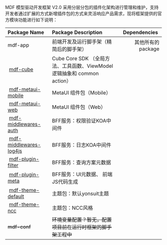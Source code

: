 MDF 模型驱动开发框架 V2.0 采用分层分包的插件化架构进行管理和维护，支持开发者通过扩展的方式新增插件包的方式来灵活响应产品需求，现将框架提供的官方模块功能进行如下说明：

| Package Name | Package Description | Dependencies  |
| :--- | :--- | ---: |
| mdf-app | 前端开发及运行脚手架（精简后的脚手架） | 其他所有的package |
|  [mdf-cube](http://git.yonyou.com/yonyou-mdf/yonyou-mdf-framework/tree/master/packages/mdf-cube) | Cube Core SDK （全局方法、工具函数、ViewModel 逻辑抽象和 common action） |  |
|  [mdf-metaui-mobile](http://git.yonyou.com/yonyou-mdf/yonyou-mdf-framework/tree/master/packages/mdf-metaui-mobile) | MetaUI 组件包（Mobile） |  |
|  [mdf-metaui-web](http://git.yonyou.com/yonyou-mdf/yonyou-mdf-framework/tree/master/packages/mdf-metaui-web) | MetaUI 组件包（Web） |  |
|  [mdf-middlewares-auth](http://git.yonyou.com/yonyou-mdf/yonyou-mdf-framework/tree/master/packages/mdf-middlewares-auth) | BFF服务：权限验证KOA中间件 |  |
|  [mdf-middlewares-log4js](http://git.yonyou.com/yonyou-mdf/yonyou-mdf-framework/tree/master/packages/mdf-middlewares-log4js) | BFF服务：日志KOA中间件 |  |
|  [mdf-plugin-filter](http://git.yonyou.com/yonyou-mdf/yonyou-mdf-framework/tree/master/packages/mdf-plugin-filter) | BFF服务：查询方案元数据 |  |
|  [mdf-plugin-meta](http://git.yonyou.com/yonyou-mdf/yonyou-mdf-framework/tree/master/packages/mdf-plugin-meta) | BFF服务：UI元数据、 前端JS代码生成 |  |
|  [mdf-theme-default](http://git.yonyou.com/yonyou-mdf/yonyou-mdf-framework/tree/master/packages/mdf-theme-default) | 主题包：默认yonsuit主题 |  |
|  [mdf-theme-ncc](http://git.yonyou.com/yonyou-mdf/yonyou-mdf-framework/tree/master/packages/mdf-theme-ncc) | 主题包：NCC风格 |  |
| ~~mdf-conf~~ | ~~环境变量配置？暂无，配置项目前在运行时框架的脚手架工程中~~ |  |